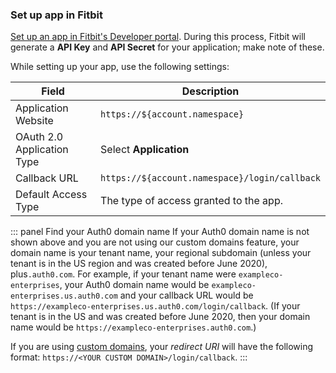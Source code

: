 ### Set up app in Fitbit

[Set up an app in Fitbit's Developer portal](https://dev.fitbit.com). During this process, Fitbit will generate a **API Key** and **API Secret** for your application; make note of these.

While setting up your app, use the following settings:

| Field  | Description |
| - | - |
| Application Website | `https://${account.namespace}` |
| OAuth 2.0 Application Type | Select **Application** |
| Callback URL | `https://${account.namespace}/login/callback` |
| Default Access Type | The type of access granted to the app. |

::: panel Find your Auth0 domain name
If your Auth0 domain name is not shown above and you are not using our custom domains feature, your domain name is your tenant name, your regional subdomain (unless your tenant is in the US region and was created before June 2020), plus`.auth0.com`. For example, if your tenant name were `exampleco-enterprises`, your Auth0 domain name would be `exampleco-enterprises.us.auth0.com` and your callback URL would be `https://exampleco-enterprises.us.auth0.com/login/callback`. (If your tenant is in the US and was created before June 2020, then your domain name would be `https://exampleco-enterprises.auth0.com`.)

If you are using [custom domains](https://auth0.com/docs/custom-domains), your <dfn data-key="callback">redirect URI</dfn> will have the following format: `https://<YOUR CUSTOM DOMAIN>/login/callback`.
:::
